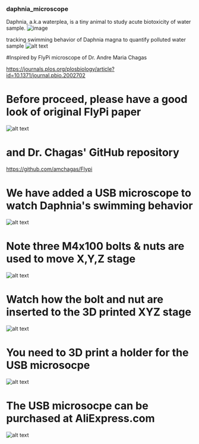 ### daphnia_microscope

Daphnia, a.k.a waterplea, is a tiny animal to study acute biotoxicity of water sample.
![image](https://user-images.githubusercontent.com/84817025/140223003-203c2a63-d112-40b8-9cba-25e41631c5a5.png)


tracking swimming behavior of Daphnia magna to quantify polluted water  sample
![alt text](https://github.com/joyinstech/daphnia_microscope/blob/main/swimming_behavior.png)


#Inspired by FlyPi microscope of Dr. Andre Maria Chagas

https://journals.plos.org/plosbiology/article?id=10.1371/journal.pbio.2002702




# Before proceed, please have a good look of original FlyPi paper

![alt text](https://github.com/joyinstech/daphnia_microscope/blob/main/dr_chagas_paper.png)

# and Dr. Chagas' GitHub repository

https://github.com/amchagas/Flypi

# We have added a USB microscope to watch Daphnia's swimming behavior
![alt text](https://github.com/joyinstech/daphnia_microscope/blob/main/daphnia_scope1.png)

# Note three M4x100 bolts & nuts  are used to move X,Y,Z stage
![alt text](https://github.com/joyinstech/daphnia_microscope/blob/main/daphnia_scope_clear.png)

# Watch how the bolt and nut are inserted to the 3D printed XYZ stage
![alt text](https://github.com/joyinstech/daphnia_microscope/blob/main/daphnia_scope_M4x100_bolt.png)

# You need to 3D print a holder for the USB microsocpe

![alt text](https://github.com/joyinstech/daphnia_microscope/blob/main/daphnia_scope_holder_usbmicroscope.png)

# The USB microsocpe can be purchased at AliExpress.com

![alt text](https://github.com/joyinstech/daphnia_microscope/blob/main/commercial_usbmicroscope.png)
